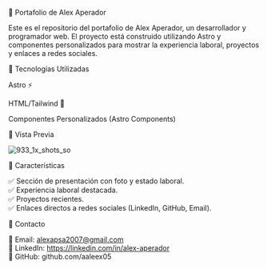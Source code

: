 📌 Portafolio de Alex Aperador

Este es el repositorio del portafolio de Alex Aperador, un desarrollador y programador web. El proyecto está construido utilizando Astro y componentes personalizados para mostrar la experiencia laboral, proyectos y enlaces a redes sociales.

🚀 Tecnologías Utilizadas

Astro ⚡

HTML/Tailwind 🎨

Componentes Personalizados (Astro Components)

📸 Vista Previa

![933_1x_shots_so](https://github.com/user-attachments/assets/682d99a8-8143-4f80-94a6-f42102baa4eb)

🌟 Características

✅ Sección de presentación con foto y estado laboral.
<br>
✅ Experiencia laboral destacada.
<br>
✅ Proyectos recientes.
<br>
✅ Enlaces directos a redes sociales (LinkedIn, GitHub, Email).

📩 Contacto

📧 Email: alexapsa2007@gmail.com
<br>
🔗 LinkedIn: https://linkedin.com/in/alex-aperador
<br>
🐙 GitHub: github.com/aaleex05

